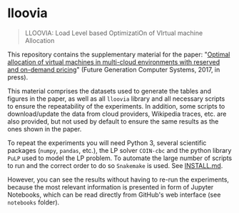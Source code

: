 lloovia
==============================

> LLOOVIA: Load Level based OptimizatiOn of VIrtual machine Allocation

This repository contains the supplementary material for the paper: "[Optimal allocation of virtual machines in multi-cloud environments with reserved and on-demand pricing][1]" (Future Generation Computer Systems, 2017, in press).

This material comprises the datasets used to generate the tables and figures in the paper, as well as all `lloovia` library and all necessary scripts to ensure the repeatability of the experiments. In addition, some scripts to download/update the data from cloud providers, Wikipedia traces, etc. are also provided, but not used by default to ensure the same results as the ones shown in the paper.

To repeat the experiments you will need Python 3, several scientific packages (`numpy`, `pandas`, etc.), the LP solver `COIN-cbc` and the python library `PuLP` used to model the LP problem. To automate the large number of scripts to run and the correct order to do so `Snakemake` is used. See [INSTALL.md][].

However, you can see the results without having to re-run the experiments, because the most relevant information is presented in form of Jupyter Notebooks, which can be read directly from GitHub's web interface (see `notebooks` folder).

[INSTALL.md]: INSTALL.md
[1]: http://dx.doi.org/10.1016/j.future.2017.02.004